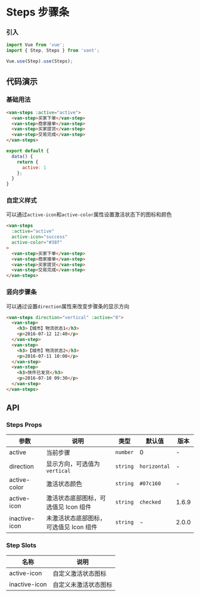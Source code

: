 # Steps 步骤条

### 引入

``` javascript
import Vue from 'vue';
import { Step, Steps } from 'vant';

Vue.use(Step).use(Steps);
```

## 代码演示

### 基础用法

```html
<van-steps :active="active">
  <van-step>买家下单</van-step>
  <van-step>商家接单</van-step>
  <van-step>买家提货</van-step>
  <van-step>交易完成</van-step>
</van-steps>
```

```javascript
export default {
  data() {
    return {
      active: 1
    };
  }
}
```

### 自定义样式

可以通过`active-icon`和`active-color`属性设置激活状态下的图标和颜色

```html
<van-steps
  :active="active"
  active-icon="success"
  active-color="#38f"
>
  <van-step>买家下单</van-step>
  <van-step>商家接单</van-step>
  <van-step>买家提货</van-step>
  <van-step>交易完成</van-step>
</van-steps>
```

### 竖向步骤条

可以通过设置`direction`属性来改变步骤条的显示方向

```html
<van-steps direction="vertical" :active="0">
  <van-step>
    <h3>【城市】物流状态1</h3>
    <p>2016-07-12 12:40</p>
  </van-step>
  <van-step>
    <h3>【城市】物流状态2</h3>
    <p>2016-07-11 10:00</p>
  </van-step>
  <van-step>
    <h3>快件已发货</h3>
    <p>2016-07-10 09:30</p>
  </van-step>
</van-steps>
```

## API

### Steps Props

| 参数 | 说明 | 类型 | 默认值 | 版本 |
|------|------|------|------|------|
| active | 当前步骤 | `number` | 0 | - |
| direction | 显示方向，可选值为 `vertical` | `string` | `horizontal` | - |
| active-color | 激活状态颜色 | `string` | `#07c160` | - |
| active-icon | 激活状态底部图标，可选值见 Icon 组件 | `string` | `checked` | 1.6.9 |
| inactive-icon | 未激活状态底部图标，可选值见 Icon 组件 | `string` | - | 2.0.0 |

### Step Slots

| 名称 | 说明 |
|------|------|
| active-icon | 自定义激活状态图标 |
| inactive-icon | 自定义未激活状态图标 |

